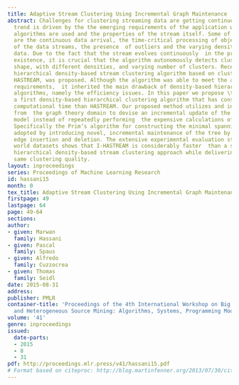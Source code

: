 ```yaml
---
title: Adaptive Stream Clustering Using Incremental Graph Maintenance
abstract: Challenges for clustering streaming data are getting continuously more sophisticated.  This
  trend is driven by the the emerging requirements of the application where those
  algorithms are used and the properties of the stream itself. Some of these properties
  are the continuous data arrival, the time-critical processing of objects, the evolution
  of the data streams, the presence  of outliers and the varying densities of the
  data. Due to the fact that the stream evolves continuously  in the process of its
  existence, it is crucial that the algorithm autonomously detects clusters of  arbitrary
  shape, with different densities, and varying number of clusters. Recently, the first
  hierarchical density-based stream clustering algorithm based on cluster stability,  called
  HASTREAM, was proposed. Although the algorithm was able to meet the above mentioned
  requirements,  it inherited the main drawback of density-based hierarchical clustering
  algorithms, namely the efficiency issues. In this paper we propose \textitI-HASTREAM,
  a first density-based hierarchical clustering algorithm that has considerably less
  computational time than HASTREAM. Our proposed method utilizes and introduces techniques
  from  the graph theory domain to devise an incremental update of the underlying
  model instead of repeatedly performing  the expensive calculations of the huge graph.
  Specifically the Prim’s algorithm for constructing the minimal spanning tree is
  adopted by introducing novel, incremental maintenance of the tree by vertex and
  edge insertion and deletion. The extensive experimental evaluation study on real
  world datasets shows that I-HASTREAM is considerably faster  than a state-of-the-art
  hierarchical density-based stream clustering approach while delivering almost the
  same clustering quality.
layout: inproceedings
series: Proceedings of Machine Learning Research
id: hassani15
month: 0
tex_title: Adaptive Stream Clustering Using Incremental Graph Maintenance
firstpage: 49
lastpage: 64
page: 49-64
sections: 
author:
- given: Marwan
  family: Hassani
- given: Pascal
  family: Spaus
- given: Alfredo
  family: Cuzzocrea
- given: Thomas
  family: Seidl
date: 2015-08-31
address: 
publisher: PMLR
container-title: 'Proceedings of the 4th International Workshop on Big Data, Streams
  and Heterogeneous Source Mining: Algorithms, Systems, Programming Models and Applications'
volume: '41'
genre: inproceedings
issued:
  date-parts:
  - 2015
  - 8
  - 31
pdf: http://proceedings.mlr.press/v41/hassani15.pdf
# Format based on citeproc: http://blog.martinfenner.org/2013/07/30/citeproc-yaml-for-bibliographies/
---
```


